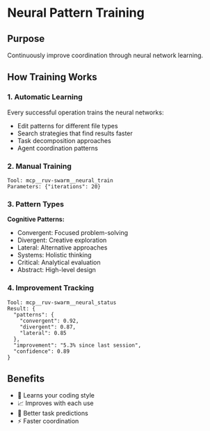 # Neural Pattern Training

## Purpose
Continuously improve coordination through neural network learning.

## How Training Works

### 1. Automatic Learning
Every successful operation trains the neural networks:
- Edit patterns for different file types
- Search strategies that find results faster
- Task decomposition approaches
- Agent coordination patterns

### 2. Manual Training
```
Tool: mcp__ruv-swarm__neural_train
Parameters: {"iterations": 20}
```

### 3. Pattern Types

**Cognitive Patterns:**
- Convergent: Focused problem-solving
- Divergent: Creative exploration
- Lateral: Alternative approaches
- Systems: Holistic thinking
- Critical: Analytical evaluation
- Abstract: High-level design

### 4. Improvement Tracking
```
Tool: mcp__ruv-swarm__neural_status
Result: {
  "patterns": {
    "convergent": 0.92,
    "divergent": 0.87,
    "lateral": 0.85
  },
  "improvement": "5.3% since last session",
  "confidence": 0.89
}
```

## Benefits
- 🧠 Learns your coding style
- 📈 Improves with each use
- 🎯 Better task predictions
- ⚡ Faster coordination